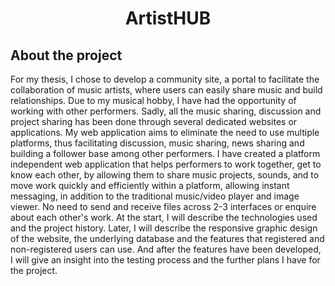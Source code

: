 <h1 align="center">ArtistHUB</h1>

## About the project

<p>For my thesis, I chose to develop a community site, a portal to facilitate the collaboration of music artists, where users can easily share music and build relationships. Due to my musical hobby, I have had the opportunity of working with other performers. Sadly, all the music sharing, discussion and project sharing has been done through several dedicated websites or applications. My web application aims to eliminate the need to use multiple platforms, thus facilitating discussion, music sharing, news sharing and building a follower base among other performers. I have created a platform independent web application that helps performers to work together, get to know each other, by allowing them to share music projects, sounds, and to move work quickly and efficiently within a platform, allowing instant messaging, in addition to the traditional music/video player and image viewer. No need to send and receive files across 2-3 interfaces or enquire about each other's work. At the start, I will describe the technologies used and the project history. Later, I will describe the responsive graphic design of the website, the underlying database and the features that registered and non-registered users can use. And after the features have been developed, I will give an insight into the testing process and the further plans I have for the project. </p>
